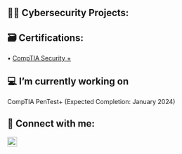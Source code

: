 <h2>👨‍💻 Cybersecurity Projects:</h2>
<h2>🗃️ Certifications:</h2>
&bull; <a target="_blank" href="https://drive.google.com/file/d/1C76GdnJ1ZeMIYqXbz2JTYxSUURsUnc5x/view?pli=1">CompTIA Security +</a>
<br>
<h2>💻 I’m currently working on</h2>
CompTIA PenTest+ (Expected Completion: January 2024)
<h2>📱 Connect with me:</h2>
<a href="https://www.linkedin.com/in/liamhamiltonprofile/"><img align="left" alt="LiamHamilton | LinkedIn" width="22px" src="https://cdn.jsdelivr.net/npm/simple-icons@v3/icons/linkedin.svg" /></a>
<br>


